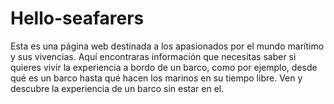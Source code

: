 # Hello-seafarers

Esta es una página web destinada a los apasionados por el mundo marítimo y sus vivencias. Aquí encontraras información que necesitas saber si quieres vivir la experiencia a bordo de un barco, como por ejemplo, desde qué es un barco hasta qué hacen los marinos en su tiempo libre. Ven y descubre la experiencia de un barco sin estar en el. 